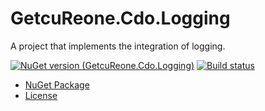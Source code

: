 # GetcuReone.Cdo.Logging

A project that implements the integration of logging.

[![NuGet version (GetcuReone.Cdo.Logging)](https://img.shields.io/nuget/v/GetcuReone.Cdo.Logging.svg?style=flat-square)](https://www.nuget.org/packages/GetcuReone.Cdo.Logging/)
[![Build status](https://dev.azure.com/GetcuReone-Studio/OpenSource-Projects/_apis/build/status/master-GetcuReone.Cdo.Logging?branchName=master)](https://dev.azure.com/GetcuReone-Studio/OpenSource-Projects/_build/latest?definitionId=31)

- [NuGet Package](https://www.nuget.org/packages/GetcuReone.Cdo.Logging/)
- [License](LICENSE.txt)
